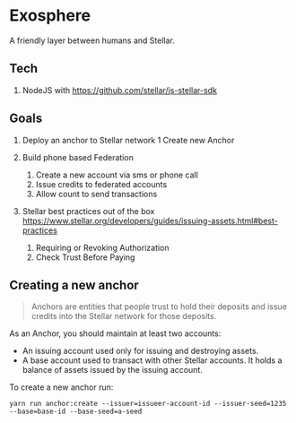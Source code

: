 # Exosphere

A friendly layer between humans and Stellar.

## Tech

1. NodeJS with https://github.com/stellar/js-stellar-sdk

## Goals

1. Deploy an anchor to Stellar network
   1 Create new Anchor

2. Build phone based Federation
   1. Create a new account via sms or phone call
   2. Issue credits to federated accounts
   3. Allow count to send transactions

3. Stellar best practices out of the box https://www.stellar.org/developers/guides/issuing-assets.html#best-practices
   1. Requiring or Revoking Authorization
   2. Check Trust Before Paying


## Creating a new anchor

> Anchors are entities that people trust to hold their deposits and issue credits into the Stellar network for those deposits.

As an Anchor, you should maintain at least two accounts:

- An issuing account used only for issuing and destroying assets.
- A base account used to transact with other Stellar accounts. It holds a balance of assets issued by the issuing account.

To create a new anchor run:

```
yarn run anchor:create --issuer=issueer-account-id --issuer-seed=1235 --base=base-id --base-seed=a-seed
```
